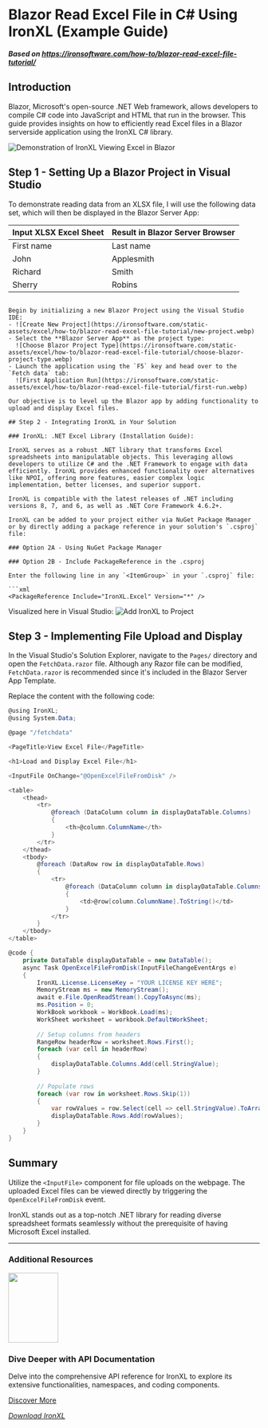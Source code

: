 # Blazor Read Excel File in C# Using IronXL (Example Guide)

***Based on <https://ironsoftware.com/how-to/blazor-read-excel-file-tutorial/>***


## Introduction

Blazor, Microsoft's open-source .NET Web framework, allows developers to compile C# code into JavaScript and HTML that run in the browser. This guide provides insights on how to efficiently read Excel files in a Blazor serverside application using the IronXL C# library.

![Demonstration of IronXL Viewing Excel in Blazor](https://ironsoftware.com/static-assets/excel/how-to/blazor-read-excel-file-tutorial/demo.gif)

## Step 1 - Setting Up a Blazor Project in Visual Studio

To demonstrate reading data from an XLSX file, I will use the following data set, which will then be displayed in the Blazor Server App:


| Input XLSX Excel Sheet | Result in Blazor Server Browser |
| ----------------------- | ------------------------------- |
| First name  | Last name   | ID | (Image of Web Browser)       |
| John        | Applesmith  | 1  | ![Browser View](https://ironsoftware.com/static-assets/excel/how-to/blazor-read-excel-file-tutorial/browser-view.webp)  |
| Richard     | Smith       | 2  |                            |
| Sherry      | Robins      | 3  |                            |
```

Begin by initializing a new Blazor Project using the Visual Studio IDE:
- ![Create New Project](https://ironsoftware.com/static-assets/excel/how-to/blazor-read-excel-file-tutorial/new-project.webp)
- Select the **Blazor Server App** as the project type:
  ![Choose Blazor Project Type](https://ironsoftware.com/static-assets/excel/how-to/blazor-read-excel-file-tutorial/choose-blazor-project-type.webp)
- Launch the application using the `F5` key and head over to the `Fetch data` tab:
  ![First Application Run](https://ironsoftware.com/static-assets/excel/how-to/blazor-read-excel-file-tutorial/first-run.webp)

Our objective is to level up the Blazor app by adding functionality to upload and display Excel files.

## Step 2 - Integrating IronXL in Your Solution

### IronXL: .NET Excel Library (Installation Guide):

IronXL serves as a robust .NET library that transforms Excel spreadsheets into manipulatable objects. This leveraging allows developers to utilize C# and the .NET Framework to engage with data efficiently. IronXL provides enhanced functionality over alternatives like NPOI, offering more features, easier complex logic implementation, better licenses, and superior support.

IronXL is compatible with the latest releases of .NET including versions 8, 7, and 6, as well as .NET Core Framework 4.6.2+.

IronXL can be added to your project either via NuGet Package Manager or by directly adding a package reference in your solution's `.csproj` file:

### Option 2A - Using NuGet Package Manager

### Option 2B - Include PackageReference in the .csproj

Enter the following line in any `<ItemGroup>` in your `.csproj` file:

```xml
<PackageReference Include="IronXL.Excel" Version="*" />
```

Visualized here in Visual Studio:
![Add IronXL to Project](https://ironsoftware.com/static-assets/excel/how-to/blazor-read-excel-file-tutorial/add-ironxl-csproj.webp)

## Step 3 - Implementing File Upload and Display

In the Visual Studio's Solution Explorer, navigate to the `Pages/` directory and open the `FetchData.razor` file. Although any Razor file can be modified, `FetchData.razor` is recommended since it's included in the Blazor Server App Template.

Replace the content with the following code:

```cs
@using IronXL;
@using System.Data;

@page "/fetchdata"

<PageTitle>View Excel File</PageTitle>

<h1>Load and Display Excel File</h1>

<InputFile OnChange="@OpenExcelFileFromDisk" />

<table>
    <thead>
        <tr>
            @foreach (DataColumn column in displayDataTable.Columns)
            {
                <th>@column.ColumnName</th>
            }
        </tr>
    </thead>
    <tbody>
        @foreach (DataRow row in displayDataTable.Rows)
        {
            <tr>
                @foreach (DataColumn column in displayDataTable.Columns)
                {
                    <td>@row[column.ColumnName].ToString()</td>
                }
            </tr>
        }
    </tbody>
</table>

@code {
    private DataTable displayDataTable = new DataTable();
    async Task OpenExcelFileFromDisk(InputFileChangeEventArgs e)
    {
        IronXL.License.LicenseKey = "YOUR LICENSE KEY HERE";
        MemoryStream ms = new MemoryStream();
        await e.File.OpenReadStream().CopyToAsync(ms);
        ms.Position = 0;
        WorkBook workbook = WorkBook.Load(ms);
        WorkSheet worksheet = workbook.DefaultWorkSheet;
        
        // Setup columns from headers
        RangeRow headerRow = worksheet.Rows.First();
        foreach (var cell in headerRow)
        {
            displayDataTable.Columns.Add(cell.StringValue);
        }
        
        // Populate rows
        foreach (var row in worksheet.Rows.Skip(1))
        {
            var rowValues = row.Select(cell => cell.StringValue).ToArray();
            displayDataTable.Rows.Add(rowValues);
        }
    }
}
```

## Summary

Utilize the `<InputFile>` component for file uploads on the webpage. The uploaded Excel files can be viewed directly by triggering the `OpenExcelFileFromDisk` event.

IronXL stands out as a top-notch .NET library for reading diverse spreadsheet formats seamlessly without the prerequisite of having Microsoft Excel installed.

---

### Additional Resources

<div class="tutorial-section">
  <img src="https://ironsoftware.com/img/svgs/documentation.svg" alt="" style="width: 100px; height: 140px;">
  <h3>Dive Deeper with API Documentation</h3>
  <p>Delve into the comprehensive API reference for IronXL to explore its extensive functionalities, namespaces, and coding components.</p>
  <a href="https://ironsoftware.com/csharp/excel/object-reference/api/">Discover More <i class="fa fa-chevron-right"></i></a>
</div>

*[Download IronXL](https://ironsoftware.com/csharp/excel/how-to/blazor-read-excel-file-tutorial/)*